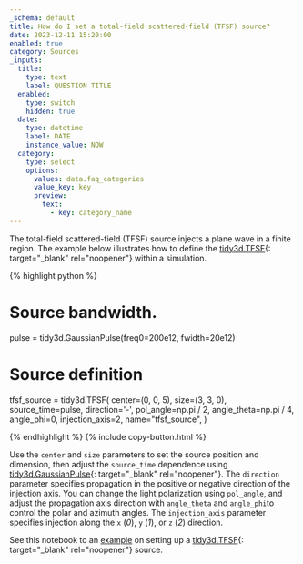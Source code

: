 ```yaml
---
_schema: default
title: How do I set a total-field scattered-field (TFSF) source?
date: 2023-12-11 15:20:00
enabled: true
category: Sources
_inputs:
  title:
    type: text
    label: QUESTION TITLE
  enabled:
    type: switch
    hidden: true
  date:
    type: datetime
    label: DATE
    instance_value: NOW
  category:
    type: select
    options:
      values: data.faq_categories
      value_key: key
      preview:
        text:
          - key: category_name
---
```

The total-field scattered-field (TFSF) source injects a plane wave in a finite region. The example below illustrates how to define the&nbsp;[tidy3d.TFSF](https://docs.flexcompute.com/projects/tidy3d/en/latest/_autosummary/tidy3d.TFSF.html){: target="_blank" rel="noopener"}&nbsp;within a simulation.

<div markdown class="code-snippet">{% highlight python %}

# Source bandwidth.
pulse = tidy3d.GaussianPulse(freq0=200e12, fwidth=20e12)

# Source definition
tfsf_source = tidy3d.TFSF(
  center=(0, 0, 5),
  size=(3, 3, 0),
  source_time=pulse,
  direction='-',
  pol_angle=np.pi / 2,
  angle_theta=np.pi / 4,
  angle_phi=0,
  injection_axis=2,
  name="tfsf_source",
)

{% endhighlight %}
{% include copy-button.html %}</div>

Use the `center`&nbsp;and `size` parameters to set the source position and dimension, then adjust the `source_time` dependence using [tidy3d.GaussianPulse](https://docs.flexcompute.com/projects/tidy3d/en/latest/_autosummary/tidy3d.GaussianPulse.html){: target="_blank" rel="noopener"}. The `direction` parameter specifies propagation in the positive or negative direction of the injection axis. You can change the light polarization using `pol_angle`, and&nbsp; adjust the propagation axis direction with `angle_theta`&nbsp;and&nbsp;`angle_phi`to control the polar and azimuth angles. The `injection_axis` parameter specifies injection along the `x` (*0*), `y` (*1*), or `z` (*2*) direction.

See this notebook to an&nbsp;[example](https://www.flexcompute.com/tidy3d/examples/notebooks/TFSF/)&nbsp;on setting up a [tidy3d.TFSF](https://docs.flexcompute.com/projects/tidy3d/en/latest/_autosummary/tidy3d.TFSF.html){: target="_blank" rel="noopener"}&nbsp;source.